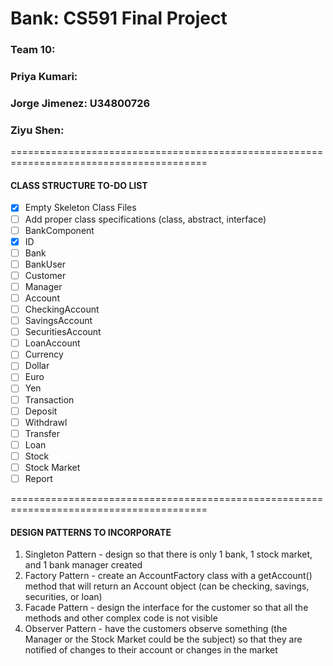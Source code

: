 # Bank: CS591 Final Project

### Team 10: 
### Priya Kumari: 
### Jorge Jimenez: U34800726
### Ziyu Shen:

========================================================================================

#### CLASS STRUCTURE TO-DO LIST

- [X] Empty Skeleton Class Files
- [ ] Add proper class specifications (class, abstract, interface) 
- [ ] BankComponent
- [X] ID
- [ ] Bank
- [ ] BankUser
- [ ] Customer
- [ ] Manager
- [ ] Account
- [ ] CheckingAccount
- [ ] SavingsAccount
- [ ] SecuritiesAccount
- [ ] LoanAccount
- [ ] Currency
- [ ] Dollar
- [ ] Euro
- [ ] Yen
- [ ] Transaction
- [ ] Deposit
- [ ] Withdrawl
- [ ] Transfer
- [ ] Loan
- [ ] Stock
- [ ] Stock Market
- [ ] Report

========================================================================================

#### DESIGN PATTERNS TO INCORPORATE

1. Singleton Pattern - design so that there is only 1 bank, 1 stock market, and 1 bank manager created 
2. Factory Pattern - create an AccountFactory class with a getAccount() method that will return an Account object (can be checking, savings, securities, or loan) 
3. Facade Pattern - design the interface for the customer so that all the methods and other complex code is not visible
4. Observer Pattern - have the customers observe something (the Manager or the Stock Market could be the subject) so that they are notified of changes to their account or changes in the market 
